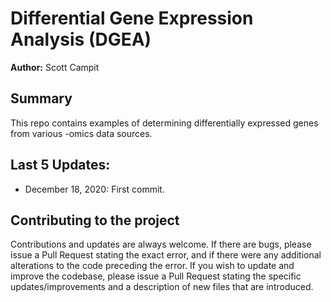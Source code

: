 # Differential Gene Expression Analysis (DGEA)
**Author:** Scott Campit

## Summary
This repo contains examples of determining differentially expressed genes from various -omics data sources.  

## Last 5 Updates:
  * December 18, 2020: First commit.

## Contributing to the project
Contributions and updates are always welcome. If there are bugs, please issue a Pull Request stating the exact error, and if there were any additional alterations to the code preceding the error. If you wish to update and improve the codebase, please issue a Pull Request stating the specific updates/improvements and a description of new files that are introduced. 
